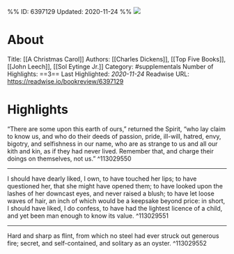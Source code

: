 %%
ID: 6397129
Updated: 2020-11-24
%%
![](https://images-na.ssl-images-amazon.com/images/I/4183fBlRCoL._SL500_.jpg)

# About
Title: [[A Christmas Carol]]
Authors: [[Charles Dickens]], [[Top Five Books]], [[John Leech]], [[Sol Eytinge Jr.]]
Category: #supplementals
Number of Highlights: ==3==
Last Highlighted: *2020-11-24*
Readwise URL: https://readwise.io/bookreview/6397129

# Highlights 
“There are some upon this earth of ours,” returned the Spirit, “who lay claim to know us, and who do their deeds of passion, pride, ill-will, hatred, envy, bigotry, and selfishness in our name, who are as strange to us and all our kith and kin, as if they had never lived. Remember that, and charge their doings on themselves, not us.”  ^113029550

---

I should have dearly liked, I own, to have touched her lips; to have questioned her, that she might have opened them; to have looked upon the lashes of her downcast eyes, and never raised a blush; to have let loose waves of hair, an inch of which would be a keepsake beyond price: in short, I should have liked, I do confess, to have had the lightest licence of a child, and yet been man enough to know its value.  ^113029551

---

Hard and sharp as flint, from which no steel had ever struck out generous fire; secret, and self-contained, and solitary as an oyster.  ^113029552

